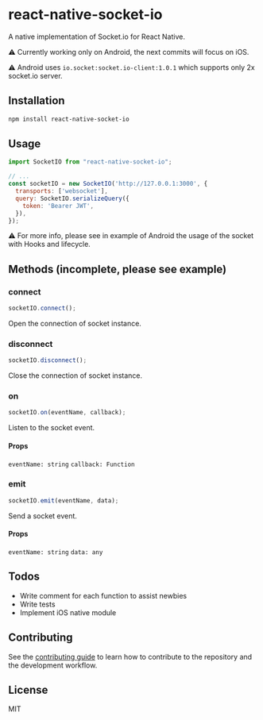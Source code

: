 # react-native-socket-io

A native implementation of Socket.io for React Native.

⚠️ Currently working only on Android, the next commits will focus on iOS.

⚠️ Android uses `io.socket:socket.io-client:1.0.1` which supports only 2x socket.io server.

## Installation

```sh
npm install react-native-socket-io
```

## Usage

```js
import SocketIO from "react-native-socket-io";

// ...
const socketIO = new SocketIO('http://127.0.0.1:3000', {
  transports: ['websocket'],
  query: SocketIO.serializeQuery({
    token: 'Bearer JWT',
  }),
});
```
⚠️ For more info, please see in example of Android the usage of the socket with Hooks and lifecycle.

## Methods (incomplete, please see example)

### connect
```js
socketIO.connect();
```
Open the connection of socket instance.

### disconnect
```js
socketIO.disconnect();
```
Close the connection of socket instance.

### on
```js
socketIO.on(eventName, callback);
```
Listen to the socket event.

#### Props

``eventName: string``
``callback: Function``

### emit
```js
socketIO.emit(eventName, data);
```
Send a socket event.

#### Props

``eventName: string``
``data: any``

## Todos

- Write comment for each function to assist newbies
- Write tests
- Implement iOS native module

## Contributing

See the [contributing guide](CONTRIBUTING.md) to learn how to contribute to the repository and the development workflow.

## License

MIT
